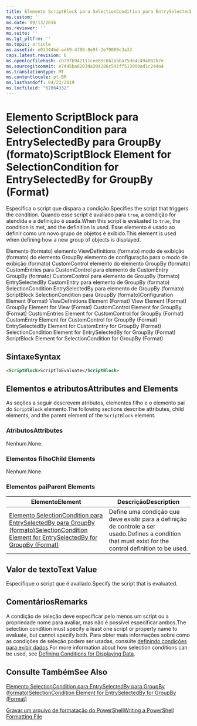 ```yaml
---
title: Elemento ScriptBlock para SelectionCondition para EntrySelectedBy para GroupBy (formato) | Microsoft Docs
ms.custom: ''
ms.date: 09/13/2016
ms.reviewer: ''
ms.suite: ''
ms.tgt_pltfrm: ''
ms.topic: article
ms.assetid: e01344bd-ad69-4789-8e9f-2e79880c3a33
caps.latest.revision: 6
ms.openlocfilehash: cb79fb942111cee89c6b2abba75de4c494082b7e
ms.sourcegitcommit: e7445ba8203da304286c591ff513900ad1c244a4
ms.translationtype: MT
ms.contentlocale: pt-BR
ms.lasthandoff: 04/23/2019
ms.locfileid: "62064332"
---
```

# <a name="scriptblock-element-for-selectioncondition-for-entryselectedby-for-groupby-format"></a><span data-ttu-id="9a427-102">Elemento ScriptBlock para SelectionCondition para EntrySelectedBy para GroupBy (formato)</span><span class="sxs-lookup"><span data-stu-id="9a427-102">ScriptBlock Element for SelectionCondition for EntrySelectedBy for GroupBy (Format)</span></span>

<span data-ttu-id="9a427-103">Especifica o script que dispara a condição.</span><span class="sxs-lookup"><span data-stu-id="9a427-103">Specifies the script that triggers the condition.</span></span> <span data-ttu-id="9a427-104">Quando esse script é avaliado para `true`, a condição for atendida e a definição é usada.</span><span class="sxs-lookup"><span data-stu-id="9a427-104">When this script is evaluated to `true`, the condition is met, and the definition is used.</span></span> <span data-ttu-id="9a427-105">Esse elemento é usado ao definir como um novo grupo de objetos é exibido.</span><span class="sxs-lookup"><span data-stu-id="9a427-105">This element is used when defining how a new group of objects is displayed.</span></span>

<span data-ttu-id="9a427-106">Elemento (formato) elemento ViewDefinitions (formato) modo de exibição (formato) do elemento GroupBy elemento de configuração para o modo de exibição (formato) CustomControl elemento do elemento GroupBy (formato) CustomEntries para CustomControl para elemento de CustomEntry GroupBy (formato) CustomControl para elemento de GroupBy (formato) EntrySelectedBy CustomEntry para elemento de GroupBy (formato) SelectionCondition EntrySelectedBy para elemento de GroupBy (formato) ScriptBlock SelectionCondition para GroupBy (formato)</span><span class="sxs-lookup"><span data-stu-id="9a427-106">Configuration Element (Format) ViewDefinitions Element (Format) View Element (Format) GroupBy Element for View (Format) CustomControl Element for GroupBy (Format) CustomEntries Element for CustomControl for GroupBy (Format) CustomEntry Element for CustomControl for GroupBy (Format) EntrySelectedBy Element for CustomEntry for GroupBy (Format) SelectionCondition Element for EntrySelectedBy for GroupBy (Format) ScriptBlock Element for SelectionCondition for GroupBy (Format)</span></span>

## <a name="syntax"></a><span data-ttu-id="9a427-107">Sintaxe</span><span class="sxs-lookup"><span data-stu-id="9a427-107">Syntax</span></span>

```xml
<ScriptBlock>ScriptToEvaluate</ScriptBlock>
```

## <a name="attributes-and-elements"></a><span data-ttu-id="9a427-108">Elementos e atributos</span><span class="sxs-lookup"><span data-stu-id="9a427-108">Attributes and Elements</span></span>

<span data-ttu-id="9a427-109">As seções a seguir descrevem atributos, elementos filho e o elemento pai do `ScriptBlock` elemento.</span><span class="sxs-lookup"><span data-stu-id="9a427-109">The following sections describe attributes, child elements, and the parent element of the `ScriptBlock` element.</span></span>

### <a name="attributes"></a><span data-ttu-id="9a427-110">Atributos</span><span class="sxs-lookup"><span data-stu-id="9a427-110">Attributes</span></span>

<span data-ttu-id="9a427-111">Nenhum.</span><span class="sxs-lookup"><span data-stu-id="9a427-111">None.</span></span>

### <a name="child-elements"></a><span data-ttu-id="9a427-112">Elementos filho</span><span class="sxs-lookup"><span data-stu-id="9a427-112">Child Elements</span></span>

<span data-ttu-id="9a427-113">Nenhum.</span><span class="sxs-lookup"><span data-stu-id="9a427-113">None.</span></span>

### <a name="parent-elements"></a><span data-ttu-id="9a427-114">Elementos pai</span><span class="sxs-lookup"><span data-stu-id="9a427-114">Parent Elements</span></span>

|<span data-ttu-id="9a427-115">Elemento</span><span class="sxs-lookup"><span data-stu-id="9a427-115">Element</span></span>|<span data-ttu-id="9a427-116">Descrição</span><span class="sxs-lookup"><span data-stu-id="9a427-116">Description</span></span>|
|-------------|-----------------|
|[<span data-ttu-id="9a427-117">Elemento SelectionCondition para EntrySelectedBy para GroupBy (formato)</span><span class="sxs-lookup"><span data-stu-id="9a427-117">SelectionCondition Element for EntrySelectedBy for GroupBy (Format)</span></span>](./selectioncondition-element-for-entryselectedby-for-groupby-format.md)|<span data-ttu-id="9a427-118">Define uma condição que deve existir para a definição de controle a ser usado.</span><span class="sxs-lookup"><span data-stu-id="9a427-118">Defines a condition that must exist for the control definition to be used.</span></span>|

## <a name="text-value"></a><span data-ttu-id="9a427-119">Valor de texto</span><span class="sxs-lookup"><span data-stu-id="9a427-119">Text Value</span></span>

<span data-ttu-id="9a427-120">Especifique o script que é avaliado.</span><span class="sxs-lookup"><span data-stu-id="9a427-120">Specify the script that is evaluated.</span></span>

## <a name="remarks"></a><span data-ttu-id="9a427-121">Comentários</span><span class="sxs-lookup"><span data-stu-id="9a427-121">Remarks</span></span>

<span data-ttu-id="9a427-122">A condição de seleção deve especificar pelo menos um script ou a propriedade nome para avaliar, mas não é possível especificar ambos.</span><span class="sxs-lookup"><span data-stu-id="9a427-122">The selection condition must specify a least one script or property name to evaluate, but cannot specify both.</span></span> <span data-ttu-id="9a427-123">Para obter mais informações sobre como as condições de seleção podem ser usadas, consulte [definindo condições para exibir dados](./defining-conditions-for-displaying-data.md).</span><span class="sxs-lookup"><span data-stu-id="9a427-123">For more information about how selection conditions can be used, see [Defining Conditions for Displaying Data](./defining-conditions-for-displaying-data.md).</span></span>

## <a name="see-also"></a><span data-ttu-id="9a427-124">Consulte Também</span><span class="sxs-lookup"><span data-stu-id="9a427-124">See Also</span></span>

[<span data-ttu-id="9a427-125">Elemento SelectionCondition para EntrySelectedBy para GroupBy (formato)</span><span class="sxs-lookup"><span data-stu-id="9a427-125">SelectionCondition Element for EntrySelectedBy for GroupBy (Format)</span></span>](./selectioncondition-element-for-entryselectedby-for-groupby-format.md)

[<span data-ttu-id="9a427-126">Gravar um arquivo de formatação do PowerShell</span><span class="sxs-lookup"><span data-stu-id="9a427-126">Writing a PowerShell Formatting File</span></span>](./writing-a-powershell-formatting-file.md)
